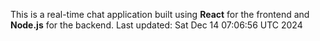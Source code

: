This is a real-time chat application built using **React** for the frontend and **Node.js** for the backend.
Last updated: Sat Dec 14 07:06:56 UTC 2024
